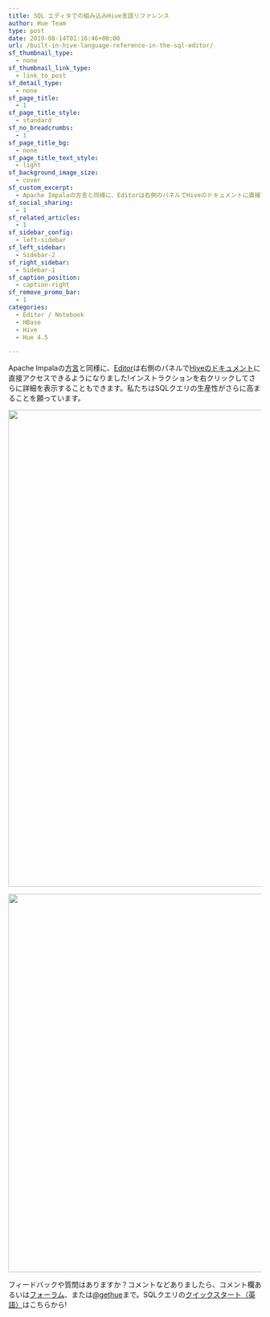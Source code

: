 ```yaml
---
title: SQL エディタでの組み込みHive言語リファレンス
author: Hue Team
type: post
date: 2019-08-14T01:16:46+00:00
url: /built-in-hive-language-reference-in-the-sql-editor/
sf_thumbnail_type:
  - none
sf_thumbnail_link_type:
  - link_to_post
sf_detail_type:
  - none
sf_page_title:
  - 1
sf_page_title_style:
  - standard
sf_no_breadcrumbs:
  - 1
sf_page_title_bg:
  - none
sf_page_title_text_style:
  - light
sf_background_image_size:
  - cover
sf_custom_excerpt:
  - Apache Impalaの方言と同様に、Editorは右側のパネルでHiveのドキュメントに直接アクセスできるようになりました!
sf_social_sharing:
  - 1
sf_related_articles:
  - 1
sf_sidebar_config:
  - left-sidebar
sf_left_sidebar:
  - Sidebar-2
sf_right_sidebar:
  - Sidebar-1
sf_caption_position:
  - caption-right
sf_remove_promo_bar:
  - 1
categories:
  - Editor / Notebook
  - HBase
  - Hive
  - Hue 4.5

---
```

Apache Impalaの[方言][1]と同様に、[Editor][2]は右側のパネルで[Hiveのドキュメント][3]に直接アクセスできるようになりました!インストラクションを右クリックしてさらに詳細を表示することもできます。私たちはSQLクエリの生産性がさらに高まることを願っています。

[<img class="aligncenter size-full wp-image-6052" src="https://cdn.gethue.com/uploads/2019/08/hive_wiki.png" alt="" width="1854" height="949" />][4]

[<img class="aligncenter size-full wp-image-6053" src="https://cdn.gethue.com/uploads/2019/08/hive_docs.png" alt="" width="1554" height="753" />][5]

<div>
</div>

<div>
  フィードバックや質問はありますか？コメントなどありましたら、コメント欄あるいは<a href="https://discourse.gethue.com/">フォーラム</a>、または<a href="https://twitter.com/gethue">@gethue</a>まで。SQLクエリの<a href="https://docs.gethue.com/latest/quickstart/">クイックスタート（英語）</a>はこちらから!
</div>

<div>
</div>

<div>
</div>

 [1]: https://gethue.com/additional-sql-improvements-in-hue-4-3/
 [2]: https://gethue.com/sql-editor/
 [3]: https://cwiki.apache.org/confluence/display/Hive/Home
 [4]: https://cdn.gethue.com/uploads/2019/08/hive_wiki.png
 [5]: https://cdn.gethue.com/uploads/2019/08/hive_docs.png